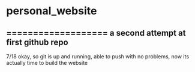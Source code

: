 # personal_website
===================
a second attempt at first github repo
--------------------------------------

7/18
okay, so git is up and running, able to push with no problems, now its actually time to build the website

